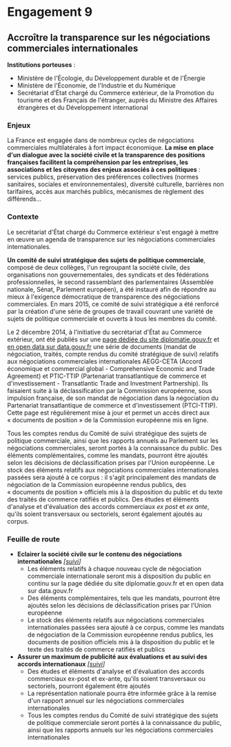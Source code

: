 # Engagement 9

## Accroître la transparence sur les négociations commerciales internationales

**Institutions porteuses** :
- Ministère de l'Écologie, du Développement durable et de l'Énergie
- Ministère de l'Économie, de l'Industrie et du Numérique
- Secrétariat d'État chargé du Commerce extérieur, de la Promotion du tourisme et des Français de l'étranger, auprès du Ministre des Affaires étrangères et du Développement international

### Enjeux

La France est engagée dans de nombreux cycles de négociations commerciales
multilatérales à fort impact économique. **La mise en place d'un dialogue avec la société
civile et la transparence des positions françaises facilitent la compréhension par les
entreprises, les associations et les citoyens des enjeux associés à ces politiques** : services
publics,  préservation  des  préférences  collectives  (normes  sanitaires,  sociales  et
environnementales), diversité culturelle, barrières non tarifaires, accès aux marchés publics,
mécanismes de règlement des différends…

### Contexte

Le secrétariat d'État chargé du Commerce extérieur s'est engagé à mettre en œuvre un
agenda de transparence sur les négociations commerciales internationales.

**Un comité de suivi stratégique des sujets de politique commerciale**, composé de deux
collèges, l'un regroupant la société civile, des organisations non gouvernementales, des
syndicats et des fédérations professionnelles, le second rassemblant des parlementaires
(Assemblée nationale, Sénat, Parlement européen), a été instauré afin de répondre au mieux
à l'exigence démocratique de transparence des négociations commerciales. En mars 2015,
ce comité de suivi stratégique a été renforcé par la création d'une série de groupes de
travail couvrant une variété de sujets de politique commerciale et ouverts à tous les
membres du comité.

Le 2 décembre 2014, à l'initiative du secrétariat d'État au Commerce extérieur, ont été
publiés sur une [page dédiée du site diplomatie.gouv.fr](http://www.diplomatie.gouv.fr/fr/politique-etrangere-de-la-france/diplomatie-economique-et-commerce/accords-de-libre-echange/) et [en open data sur data.gouv.fr](https://www.etalab.gouv.fr/premiers-pas-vers-la-transparence-des-negociations-commerciales-internationales-publication-sur-data-gouv-fr-de-documents-relatifs-au-ttip-et-au-ceta) une
série de documents (mandat de négociation, traités, compte rendus du comité stratégique
de suivi) relatifs aux négociations commerciales internationales AEGG-CETA (Accord
économique et commercial global - Comprehensive Economic and Trade Agreement) et
PTIC-TTIP (Partenariat transatlantique de commerce et d'investissement - Transatlantic Trade
and Investment Partnership). Ils faisaient suite à la déclassification par la Commission
européenne, sous impulsion française, de son mandat de négociation dans la négociation
du Partenariat transatlantique de commerce et d'investissement (PTCI-TTIP). Cette page est
régulièrement mise à jour et permet un accès direct aux « documents de position » de la
Commission européenne mis en ligne.

Tous les comptes rendus du Comité de suivi stratégique des sujets de politique commerciale,
ainsi que les rapports annuels au Parlement sur les négociations commerciales, seront portés
à la connaissance du public. Des éléments complémentaires, comme les mandats, pourront
être ajoutés selon les décisions de déclassification prises par l'Union européenne. Le stock des
éléments relatifs aux négociations commerciales internationales passées sera ajouté à ce
corpus : il s'agit principalement des mandats de négociation de la Commission européenne
rendus publics, des « documents de position » officiels mis à la disposition du public et du
texte des traités de commerce ratifiés et publics. Des études et éléments d'analyse et
d'évaluation des accords commerciaux _ex post_ et _ex ante_, qu'ils soient transversaux ou
sectoriels, seront également ajoutés au corpus.

### Feuille de route

- **Eclairer la société civile sur le contenu des négociations internationales**
  _[[suivi](https://git.framasoft.org/etalab/suivi/issues/136)]_
    - Les éléments relatifs à chaque nouveau cycle de négociation commerciale internationale seront mis à disposition du public en continu sur la page dédiée du site diplomatie.gouv.fr et en open data sur data.gouv.fr
    - Des éléments complémentaires, tels que les mandats, pourront être ajoutés selon les décisions de déclassification prises par l'Union européenne
    - Le stock des éléments relatifs aux négociations commerciales internationales passées sera ajouté à ce corpus, comme les mandats de négociation de la Commission européenne rendus publics, les documents de position officiels mis à la disposition du public et le texte des traités de commerce ratifiés et publics
- **Assurer un maximum de publicité aux évaluations et au suivi des accords internationaux**
  _[[suivi](https://git.framasoft.org/etalab/suivi/issues/139)]_
    - Des études et éléments d'analyse et d'évaluation des accords commerciaux ex-post et ex-ante, qu'ils soient transversaux ou sectoriels, pourront également être ajoutés
    - La représentation nationale pourra être informée grâce à la remise d'un rapport annuel sur les négociations commerciales internationales
    - Tous les comptes rendus du Comité de suivi stratégique des sujets de politique commerciale seront portés à la connaissance du public, ainsi que les rapports annuels sur les négociations commerciales internationales

